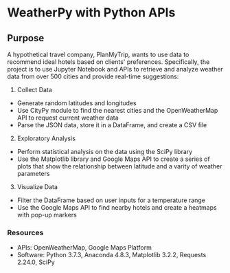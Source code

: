 # WeatherPy with Python APIs
## Purpose
A hypothetical travel company, PlanMyTrip, wants to use data to recommend ideal hotels based on clients' preferences. 
Specifically, the project is to use Jupyter Notebook and APIs to retrieve and analyze weather data from over 500 cities and provide real-time suggestions:

1) Collect Data
 - Generate random latitudes and longitudes
 - Use CityPy module to find the nearest cities and the OpenWeatherMap API to request current weather data
 - Parse the JSON data, store it in a DataFrame, and create a CSV file
 
 2) Exploratory Analysis
 - Perform statistical analysis on the data using the SciPy library
 - Use the Matplotlib library and Google Maps API to create a series of plots that show the relationship between latitude and a varity of weather parameters
 
 3) Visualize Data
 - Filter the DataFrame based on user inputs for a temperature range
 - Use the Google Maps API to find nearby hotels and create a heatmaps with pop-up markers

### Resources
- APIs: OpenWeatherMap, Google Maps Platform
- Software: Python 3.7.3, Anaconda 4.8.3, Matplotlib 3.2.2, Requests 2.24.0, SciPy 
